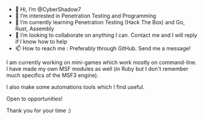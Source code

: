 - 👋 Hi, I’m @CyberShadow7
- 👀 I’m interested in Penetration Testing and Programming
- 🌱 I’m currently learning Penetration Testing (Hack The Box) and Go, Rust, Assembly
- 💞️ I’m looking to collaborate on anything I can. Contact me and I will reply if I know how to help
- 📫 How to reach me : Preferably through GitHub. Send me a message!

I am currently working on mini-games which work mostly on command-line. I have made my own MSF modules as well (in Ruby but I don't remember much specifics of the MSF3 engine).

I also make some automations tools which I find useful.

Open to opportunities!

Thank you for your time :)

<!---
CyberShadow7/CyberShadow7 is a ✨ special ✨ repository because its `README.md` (this file) appears on your GitHub profile.
You can click the Preview link to take a look at your changes.
--->

